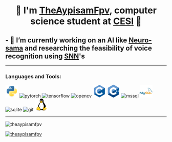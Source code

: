
<h1 align="center">🚀 I'm <a href="https://linktr.ee/the_aypisam_fpv" target="_blank">TheAypisamFpv</a>, computer science student at <a href="https://www.cesi.fr/" target="_blank">CESI</a> 🚀</h1>

<h2 align="left">- 🔭 I’m currently working on an AI like <a href="https://en.wikipedia.org/wiki/Neuro-sama" target="_blank">Neuro-sama</a> and researching the feasibility of voice recognition using <a href="https://en.wikipedia.org/wiki/Spiking_neural_network" target="_blank">SNN</a>'s</h2>

---
<h3 align="left">Languages and Tools:</h3>
<p align="left"> 
  
  <a>
    <img src="https://raw.githubusercontent.com/devicons/devicon/master/icons/python/python-original.svg" alt="python" width="40" height="40"/> 
  </a> 
  
  <a>
    <img src="https://www.vectorlogo.zone/logos/pytorch/pytorch-icon.svg" alt="pytorch" width="40" height="40"/>
  </a>
  
  <a>
    <img src="https://www.vectorlogo.zone/logos/tensorflow/tensorflow-icon.svg" alt="tensorflow" width="40" height="40"/>
  </a>
  
  <a>
    <img src="https://www.vectorlogo.zone/logos/opencv/opencv-icon.svg" alt="opencv" width="40" height="40"/> 
  </a> 
  
  <a>
    <img src="https://raw.githubusercontent.com/devicons/devicon/master/icons/c/c-original.svg" alt="c" width="40" height="40"/> 
  </a> 
  
  <a>
    <img src="https://raw.githubusercontent.com/devicons/devicon/master/icons/cplusplus/cplusplus-original.svg" alt="cplusplus" width="40" height="40"/> 
  </a> 
  
  <a>
    <img src="https://www.svgrepo.com/show/303229/microsoft-sql-server-logo.svg" alt="mssql" width="40" height="40"/> 
  </a> 
  
  <a>
    <img src="https://raw.githubusercontent.com/devicons/devicon/master/icons/mysql/mysql-original-wordmark.svg" alt="mysql" width="40" height="40"/> 
  </a> 
  
  <a>
    <img src="https://www.vectorlogo.zone/logos/sqlite/sqlite-icon.svg" alt="sqlite" width="40" height="40"/> 
  </a> 

  <a>
    <img src="https://www.vectorlogo.zone/logos/git-scm/git-scm-icon.svg" alt="git" width="40" height="40"/>
  </a>
  
  <a>
    <img src="https://raw.githubusercontent.com/devicons/devicon/master/icons/linux/linux-original.svg" alt="linux" width="40" height="40"/> 
  </a>
  
</p>

---

<p align="left"> <img src="https://komarev.com/ghpvc/?username=theaypisamfpv&label=Profile%20views&color=0e75b6&style=flat" alt="theaypisamfpv" /> </p>

<p align="left"> <a href="https://github.com/ryo-ma/github-profile-trophy"><img src="https://github-profile-trophy.vercel.app/?username=theaypisamfpv" alt="theaypisamfpv" /></a> </p>
